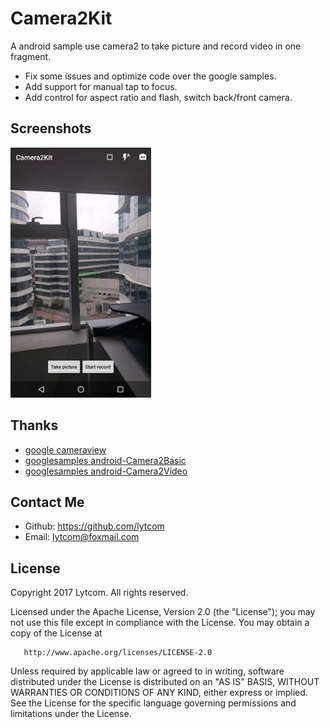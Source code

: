 # Camera2Kit
A android sample use camera2 to take picture and record video in one fragment.

- Fix some issues and optimize code over the google samples.
- Add support for manual tap to focus.
- Add control for aspect ratio and flash, switch back/front camera.



## Screenshots

<img src="screenshots/main.png" height="400" alt="Screenshot"/> 



## Thanks

- [google  cameraview](https://github.com/google/cameraview)
- [googlesamples  android-Camera2Basic](https://github.com/googlesamples/android-Camera2Basic)
- [googlesamples  android-Camera2Video](https://github.com/googlesamples/android-Camera2Video)



## Contact Me
- Github:   https://github.com/lytcom
- Email:    lytcom@foxmail.com



## License

   Copyright 2017 Lytcom. All rights reserved.

   Licensed under the Apache License, Version 2.0 (the "License");
   you may not use this file except in compliance with the License.
   You may obtain a copy of the License at

       http://www.apache.org/licenses/LICENSE-2.0

   Unless required by applicable law or agreed to in writing, software
   distributed under the License is distributed on an "AS IS" BASIS,
   WITHOUT WARRANTIES OR CONDITIONS OF ANY KIND, either express or implied.
   See the License for the specific language governing permissions and
   limitations under the License.